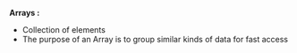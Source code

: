 <b>Arrays :</b>

- Collection of elements
- The purpose of an Array is to group similar kinds of data for fast access

